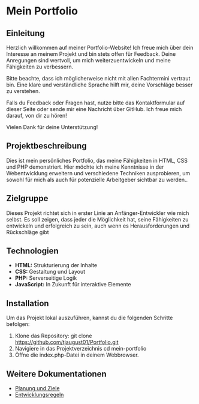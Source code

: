 # Mein Portfolio
## Einleitung
Herzlich willkommen auf meiner Portfolio-Website! Ich freue mich über dein Interesse an meinem Projekt und bin stets offen für Feedback. Deine Anregungen sind wertvoll, um mich weiterzuentwickeln und meine Fähigkeiten zu verbessern.

Bitte beachte, dass ich möglicherweise nicht mit allen Fachtermini vertraut bin. Eine klare und verständliche Sprache hilft mir, deine Vorschläge besser zu verstehen.

Falls du Feedback oder Fragen hast, nutze bitte das Kontaktformular auf dieser Seite oder sende mir eine Nachricht über GitHub. Ich freue mich darauf, von dir zu hören!

Vielen Dank für deine Unterstützung!

## Projektbeschreibung
Dies ist mein persönliches Portfolio, das meine Fähigkeiten in HTML, CSS und PHP demonstriert. Hier möchte ich meine Kenntnisse in der Webentwicklung erweitern und verschiedene Techniken ausprobieren, um sowohl für mich als auch für potenzielle Arbeitgeber sichtbar zu werden..



## Zielgruppe
Dieses Projekt richtet sich in erster Linie an Anfänger-Entwickler wie mich selbst. Es soll zeigen, dass jeder die Möglichkeit hat, seine Fähigkeiten zu entwickeln und erfolgreich zu sein, auch wenn es Herausforderungen und Rückschläge gibt

## Technologien
- **HTML:** Strukturierung der Inhalte
- **CSS:** Gestaltung und Layout
- **PHP:** Serverseitige Logik
- **JavaScript:** In Zukunft für interaktive Elemente

## Installation
Um das Projekt lokal auszuführen, kannst du die folgenden Schritte befolgen:
1. Klone das Repository: 
    git clone https://github.com/tjaugust01/Portfolio.git
2. Navigiere in das Projektverzeichnis
    cd mein-portfolio
3. Öffne die index.php-Datei in deinem Webbrowser.

## Weitere Dokumentationen
- [Planung und Ziele](PLANNING.md)
- [Entwicklungsregeln](RULES.md)